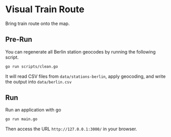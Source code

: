 # Visual Train Route

Bring train route onto the map.

## Pre-Run

You can regenerate all Berlin station geocodes by running the following script.

```sh
go run scripts/clean.go
```

It will read CSV files from `data/stations-berlin`, apply geocoding, and write the output into `data/berlin.csv`

## Run

Run an application with go

```sh
go run main.go
```

Then access the URL `http://127.0.0.1:3000/` in your browser.

